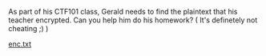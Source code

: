 As part of his CTF101 class, Gerald needs to find the plaintext that his teacher encrypted. Can you help him do his homework? ( It's definetely not cheating ;) )

[enc.txt](https://objects.bcactf.com/bcactf2/easyRSA/enc.txt)